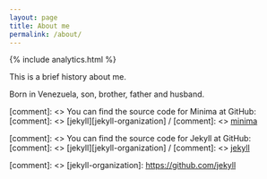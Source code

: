 ```yaml
---
layout: page
title: About me
permalink: /about/
---
```

  {% include analytics.html %}


This is a brief history about me.

Born in Venezuela, son, brother, father and husband.


[comment]: <> You can find the source code for Minima at GitHub:
[comment]: <> [jekyll][jekyll-organization] /
[comment]: <> [minima](https://github.com/jekyll/minima)

[comment]: <> You can find the source code for Jekyll at GitHub:
[comment]: <> [jekyll][jekyll-organization] /
[comment]: <> [jekyll](https://github.com/jekyll/jekyll)


[comment]: <> [jekyll-organization]: https://github.com/jekyll
